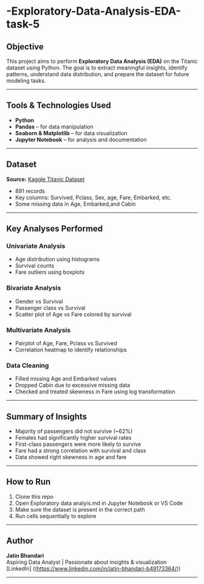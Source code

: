# -Exploratory-Data-Analysis-EDA-task-5

## Objective
This project aims to perform **Exploratory Data Analysis (EDA)** on the Titanic dataset using Python. The goal is to extract meaningful insights, identify patterns, understand data distribution, and prepare the dataset for future modeling tasks.

---

## Tools & Technologies Used

- **Python**
- **Pandas** – for data manipulation
- **Seaborn & Matplotlib** – for data visualization
- **Jupyter Notebook** – for analysis and documentation

---

## Dataset

**Source:** [Kaggle Titanic Dataset](https://www.kaggle.com/competitions/titanic/data)

- 891 records
- Key columns: Survived, Pclass, Sex, age, Fare, Embarked, etc.
- Some missing data in Age, Embarked,and Cabin

---

## Key Analyses Performed

###  Univariate Analysis
- Age distribution using histograms
- Survival counts
- Fare outliers using boxplots

### Bivariate Analysis
- Gender vs Survival
- Passenger class vs Survival
- Scatter plot of Age vs Fare colored by survival

###  Multivariate Analysis
- Pairplot of Age, Fare, Pclass vs Survived
- Correlation heatmap to identify relationships

### Data Cleaning
- Filled missing Age and Embarked values
- Dropped Cabin due to excessive missing data
- Checked and treated skewness in Fare using log transformation

---

##  Summary of Insights

- Majority of passengers did not survive (~62%)
- Females had significantly higher survival rates
- First-class passengers were more likely to survive
- Fare had a strong correlation with survival and class
- Data showed right skewness in age and fare

---

##  How to Run

1. Clone this repo
2. Open Exploratory data analyis.md in Jupyter Notebook or VS Code
3. Make sure the dataset is present in the correct path
4. Run cells sequentially to explore

---

##  Author

**Jatin Bhandari**  
Aspiring Data Analyst | Passionate about insights & visualization  
[LinkedIn] ((https://www.linkedin.com/in/jatin-bhandari-b49173364/))

---
